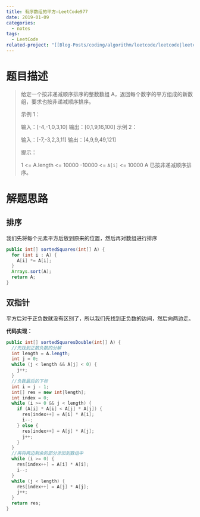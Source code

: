 ```yaml
---
title: 有序数组的平方—LeetCode977
date: 2019-01-09
categories:
  - notes
tags:
  - LeetCode
related-project: "[[Blog-Posts/coding/algorithm/leetcode/leetcode|leetcode]]"
---
```


# 题目描述

>给定一个按非递减顺序排序的整数数组 A，返回每个数字的平方组成的新数组，要求也按非递减顺序排序。 
>
>示例 1：
>
>输入：\[-4,-1,0,3,10]
>输出：\[0,1,9,16,100]
>示例 2：
>
>输入：\[-7,-3,2,3,11]
>输出：\[4,9,9,49,121]
>
>
>提示：
>
>1 <= A.length <= 10000
>-10000 <= `A[i]` <= 10000
>A 已按非递减顺序排序。

<!--more-->

# 解题思路

## 排序

我们先将每个元素平方后放到原来的位置，然后再对数组进行排序

```java
public int[] sortedSquares(int[] A) {
  for (int i : A) {
    A[i] *= A[i];
  }
  Arrays.sort(A);
  return A;
}
```

## 双指针

平方后对于正负数就没有区别了，所以我们先找到正负数的边间，然后向两边走。

**代码实现：**

```java
public int[] sortedSquaresDouble(int[] A) {
  //先找到正数负数的分解
  int length = A.length;
  int j = 0;
  while (j < length && A[j] < 0) {
    j++;
  }
  //负数最后的下标
  int i = j - 1;
  int[] res = new int[length];
  int index = 0;
  while (i >= 0 && j < length) {
    if (A[i] * A[i] < A[j] * A[j]) {
      res[index++] = A[i] * A[i];
      i--;
    } else {
      res[index++] = A[j] * A[j];
      j++;
    }
  }
  //再将两边剩余的部分添加到数组中
  while (i >= 0) {
    res[index++] = A[i] * A[i];
    i--;
  }
  while (j < length) {
    res[index++] = A[j] * A[j];
    j++;
  }
  return res;
}
```

